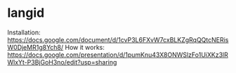 # langid
Installation: https://docs.google.com/document/d/1cvP3L6FXvW7cxBLKZgRqQQtcNERisW0DjeMR1g8Ych8/
How it works: https://docs.google.com/presentation/d/1pumKnu43X8ONWSlzFo1UiXKz3lRWlxYt-P3BjGoH3no/edit?usp=sharing
